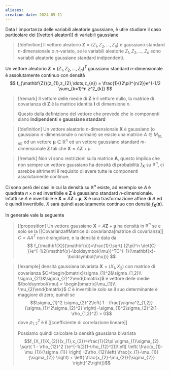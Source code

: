 ```yaml
---
aliases: 
creation date: 2024-05-11
---
```


Data l'importanza delle variabili aleatorie gaussiane, è utile studiare il caso particolare dei [[vettori aleatori]] di variabili gaussiane

>[!definition]
>Il vettore aleatorio $\mathbf{Z}=(Z_{1},Z_{2},\dots,Z_{n})$ è gaussiano standard $n$-dimensionale o $n$-variato, se le variabili aleatorie $Z_{1},Z_{2},\dots,Z_{n}$ sono variabili aleatorie gaussiane standard indipendenti.

Un vettore aleatorio $\mathbf{Z} = (Z_{1},Z_{2},\dots,Z_{n})^T$ gaussiano standard $n$-dimensionale è assolutamente continuo con densità
$$ f_{\mathbf{Z}}(z_{1},z_{2},\dots,z_{n}) = \frac{1}{(2\pi)^{n/2}}e^{-1/2 \sum_{k=1}^n z^2_{k}} $$

>[!remark]
>Il vettore delle medie di $\mathbf{Z}$ è il vettore nullo, la matrice di covarianza di $\mathbf{Z}$ è la matrice identità $\mathbf{I}$ di dimensione $n$.
>
>Questo dalla definizione del vettore che prevede che le componenti siano **indipendenti** e **gaussiane standard**


>[!definition]
>Un vettore aleatorio $n$-dimensionale $\mathbf{X}$ è gaussiano (o gaussiano $n$-dimensionale o normale) se esiste una matrice $A \in M_{(n,m)}$ ed un vettore $\boldsymbol{\mu} \in \mathbb{R}^n$ ed un vettore gaussiano standard $m$-dimensionale $\mathbf{Z}$ tali che $\mathbf{X} = A\mathbf{Z} + \mu$

>[!remark]
>Non vi sono restrizioni sulla matrice $\mathbf{A}$, questo implica che non sempre un vettore gaussiano ha densità di probabilità $f_{\mathbf{X}}$ su $\mathbb{R}^n$, ci sarebbe altrimenti il requisito di avere tutte le componenti  assolutamente continue.


Ci sono però dei casi in cui la densità su $\mathbb{R}^n$ esiste, ad esempio se $A$ è quadrata $n\times n$ ed invertibile e $\mathbf{Z}$ è gaussiano standard $n$-dimensionale.
Infatti se $A$ è invertibile e $\mathbf{X} = A\mathbf{Z} + \boldsymbol{\mu}$, $\mathbf{X}$ è una trasformazione affine di $A$ ed è quindi invertibile. $X$ sarà quindi assolutamente continuo con densità $f_{\mathbf{X}}(\mathbf{x})$.

In generale vale la seguente

>[!proposition]
>Un vettore gaussiano $\mathbf{X} = A\mathbf{Z} + \boldsymbol{\mu}$ ha densità in $\mathbb{R}^n$ se e solo se la [[Covarianza#Matrice di covarianza|matrice di covarianza]] $C= AA^T$ non è singolare, e la densità è data da
>$$ f_{\mathbf{X}}(\mathbf{x})=\frac{1}{\sqrt{ (2\pi)^n \det(C) }}e^{-1/2(\mathbf{x}-\boldsymbol{\mu})^TC^{-1}(\mathbf{x}-\boldsymbol{\mu})} $$


>[!example] densità gaussiana bivariata
>$\mathbf{X}=(X_{1},X_{2})$ con matrice di covarianza $C=\begin{bmatrix}\sigma_{1}^2&\sigma_{1,2}\\ \sigma_{21}&\sigma_{2}^2\end{bmatrix}$ e vettore delle medie $\boldsymbol{\mu} = \begin{bmatrix}\mu_{1}\\ \mu_{2}\end{bmatrix}$
>$C$ è invertibile solo se il suo determinante è maggiore di zero, quindi se 
>$$\sigma_{1}^2 \sigma_{2}^2\left( 1 - \frac{\sigma^2_{1,2}}{\sigma_{1}^2\sigma_{2}^2} \right)=\sigma_{1}^2\sigma_{2}^2(1-\rho_{1,2}^2) > 0$$
>dove $\rho_{1,2}^2$ è il [[coefficiente di correlazione lineare]]
>
>Possiamo quindi calcolare la densità gaussiana bivariata
>$$f_{X_{1}X_{2}}(x_{1},x_{2})=\frac{1}{2\pi \sigma_{1}\sigma_{2} \sqrt{ 1 - \rho_{12}^2 }}e^{-1/[2(1-\rho_{12}^2)]\left[  \left( \frac{x_{1}-\mu_{1}}{\sigma_{1}} \right) -2\rho_{12}\left( \frac{x_{1}-\mu_{1}}{\sigma_{2}} \right) + \left( \frac{x_{2}-\mu_{2}}{\sigma_{2}} \right)^2\right]}$$